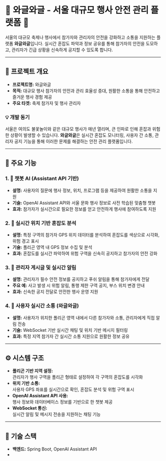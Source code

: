 # 🎉 와글와글 - 서울 대규모 행사 안전 관리 플랫폼 🎉

서울의 대규모 축제나 행사에서 참가자와 관리자의 안전을 강화하고 소통을 지원하는 플랫폼 **와글와글**입니다. 실시간 혼잡도 파악과 정보 공유를 통해 참가자의 안전을 도모하고, 관리자가 긴급 상황을 신속하게 공지할 수 있도록 합니다.

---

## 📌 프로젝트 개요
- **프로젝트명:** 와글와글
- **목적:** 대규모 행사 참가자의 안전과 관리 효율성 증대, 원활한 소통을 통해 안전하고 즐거운 행사 경험 제공
- **주요 타겟:** 축제 참가자 및 행사 관리자

### 💡 개발 동기
서울은 여의도 불꽃놀이와 같은 대규모 행사가 매년 열리며, 큰 인파로 인해 혼잡과 위험한 상황이 발생할 수 있습니다. **와글와글**은 실시간 혼잡도 모니터링, 사용자 간 소통, 관리자 공지 기능을 통해 이러한 문제를 해결하는 안전 관리 플랫폼입니다.

---

## 🌟 주요 기능

### 1. 💬 챗봇 AI (Assistant API 기반)
- **설명:** 사용자의 질문에 행사 정보, 위치, 프로그램 등을 제공하여 원활한 소통을 지원
- **기술:** OpenAI Assistant API와 서울 문화 행사 정보로 사전 학습된 맞춤형 챗봇
- **효과:** 참가자가 실시간으로 필요한 정보를 얻고 안전하게 행사에 참여하도록 지원

### 2. 📍 실시간 위치 기반 혼잡도 분석
- **설명:** 특정 구역의 참가자 GPS 위치 데이터를 분석하여 혼잡도를 색상으로 시각화, 위험 경고 표시
- **기술:** 폴리곤 영역 내 GPS 정보 수집 및 분석
- **효과:** 혼잡도를 실시간 파악하여 위험 구역을 신속히 공지하고 참가자의 안전 강화

### 3. 📢 관리자 게시글 및 실시간 알림
- **설명:** 관리자가 필수 안전 정보를 공지하고 푸쉬 알림을 통해 참가자에게 전달
- **주요 예:** 사고 발생 시 위험 알림, 통행 제한 구역 공지, 부스 위치 변경 안내
- **효과:** 신속한 공지 전달로 안전한 행사 운영 지원

### 4. 👥 사용자 실시간 소통 (와글와글)
- **설명:** 사용자가 위치한 폴리곤 영역 내에서 다른 참가자와 소통, 관리자에게 직접 알림 전송
- **기술:** WebSocket 기반 실시간 채팅 및 위치 기반 메시지 필터링
- **효과:** 특정 지역 참가자 간 실시간 소통 지원으로 원활한 정보 공유

---

## ⚙️ 시스템 구조

- **폴리곤 기반 지역 설정:**  
  관리자가 행사 구역을 폴리곤 형태로 설정하여 각 구역의 혼잡도를 시각화
- **위치 기반 소통:**  
  사용자 GPS 좌표를 실시간으로 확인, 혼잡도 분석 및 위험 구역 표시
- **OpenAI Assistant API 사용:**  
  행사 정보와 데이터베이스 정보를 기반으로 한 챗봇 제공
- **WebSocket 통신:**  
  실시간 알림 및 메시지 전송을 지원하는 채팅 기능

---

## 🔧 기술 스택

- **백엔드:** Spring Boot, OpenAI Assistant API
-
